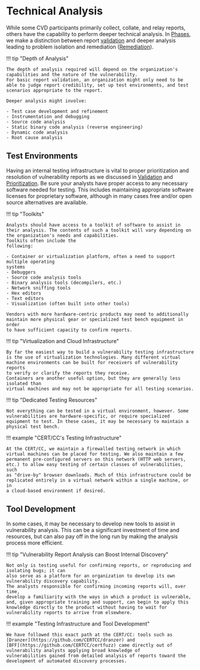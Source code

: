 # Technical Analysis

While some CVD participants primarily collect, collate, and relay reports, others have the capability to perform
deeper technical analysis.
In [Phases](../../topics/phases/index.md), we make a distinction between report [validation](../../topics/phases/validation.md)
and deeper analysis leading to problem isolation and remediation ([Remediation](../../topics/phases/remediation.md)).

!!! tip "Depth of Analysis"

    The depth of analysis required will depend on the organization's capabilities and the nature of the vulnerability.
    For basic report validation, an organization might only need to be able to judge report credibility, set up test environments, and test scenarios appropriate to the report.

    Deeper analysis might involve:

    - Test case development and refinement
    - Instrumentation and debugging
    - Source code analysis
    - Static binary code analysis (reverse engineering)
    - Dynamic code analysis
    - Root cause analysis


## Test Environments

Having an internal testing infrastructure is vital to proper prioritization
and resolution of vulnerability reports as we discussed in
[Validation](../../topics/phases/validation.md) and [Prioritization](../../topics/phases/prioritization.md).
Be sure your analysts have proper access to any necessary software
needed for testing. This includes maintaining appropriate software
licenses for proprietary software, although in many cases free and/or
open source alternatives are available.

!!! tip "Toolkits"

    Analysts should have access to a toolkit of software to assist in
    their analysis. The contents of such a toolkit will vary depending on
    the organization's needs and capabilities.
    Toolkits often include the
    following:

    - Container or virtualization platform, often a need to support multiple operating
    systems
    - Debuggers
    - Source code analysis tools
    - Binary analysis tools (decompilers, etc.)
    - Network sniffing tools
    - Hex editors
    - Text editors
    - Visualization (often built into other tools)

    Vendors with more hardware-centric products may need to additionally
    maintain more physical gear or specialized test bench equipment in order
    to have sufficient capacity to confirm reports.



<div class="grid" markdown>

!!! tip "Virtualization and Cloud Infrastructure"

    By far the easiest way to build a vulnerability testing infrastructure
    is the use of virtualization technologies. Many different virtual
    machine environments can be built for receivers of vulnerability reports
    to verify or clarify the reports they receive.
    Containers are another useful option, but they are generally less isolated than
    virtual machines and may not be appropriate for all testing scenarios.

!!! tip "Dedicated Testing Resources"

    Not everything can be tested in a virtual environment, however. Some
    vulnerabilities are hardware-specific, or require specialized
    equipment to test. In these cases, it may be necessary to maintain a
    physical test bench.

</div>

!!! example "CERT/CC's Testing Infrastructure"

    At the CERT/CC, we maintain a firewalled testing network in which
    virtual machines can be placed for testing. We also maintain a few
    permanent pre-configured servers on this network (HTTP web servers,
    etc.) to allow easy testing of certain classes of vulnerabilities, such
    as "drive-by" browser downloads. Much of this infrastructure could be
    replicated entirely in a virtual network within a single machine, or in
    a cloud-based environment if desired.

## Tool Development

In some cases, it may be necessary to develop new tools to assist in
vulnerability analysis. This can be a significant investment of time and
resources, but can also pay off in the long run by making the analysis
process more efficient.

<div class="grid" markdown>
!!! tip "Vulnerability Report Analysis can Boost Internal Discovery"

    Not only is testing useful for confirming reports, or reproducing and isolating bugs; it can
    also serve as a platform for an organization to develop its own
    vulnerability discovery capability.
    The analysts responsible for confirming incoming reports will, over time,
    develop a familiarity with the ways in which a product is vulnerable,
    and, given appropriate training and support, can begin to apply this
    knowledge directly to the product without having to wait for
    vulnerability reports to arrive from elsewhere.


!!! example "Testing Infrastructure and Tool Development"

    We have followed this exact path at the CERT/CC: tools such as [Dranzer](https://github.com/CERTCC/dranzer) and
    [BFF](https://github.com/CERTCC/certfuzz) came directly out of vulnerability analysts applying broad knowledge of
    vulnerabilities gained from detailed analysis of reports toward the development of automated discovery processes.

</div>

